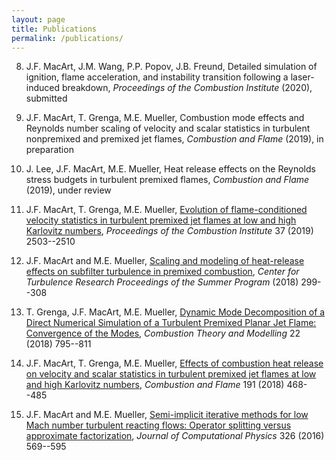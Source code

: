 ```yaml
---
layout: page
title: Publications
permalink: /publications/
---
```


8. J.F. MacArt, J.M. Wang, P.P. Popov, J.B. Freund, Detailed simulation of ignition, flame acceleration, and instability transition following a laser-induced breakdown, *Proceedings of the Combustion Institute* (2020), submitted

7. J.F. MacArt, T. Grenga, M.E. Mueller, Combustion mode effects and Reynolds number scaling of velocity and scalar statistics in turbulent nonpremixed and premixed jet flames, *Combustion and Flame* (2019), in preparation

6. J. Lee, J.F. MacArt, M.E. Mueller, Heat release effects on the Reynolds stress budgets in turbulent premixed flames, *Combustion and Flame* (2019), under review

5. J.F. MacArt, T. Grenga, M.E. Mueller, [Evolution of flame-conditioned velocity statistics in turbulent premixed jet flames at low and high Karlovitz numbers](https://doi.org/10.1016/j.proci.2018.08.030), *Proceedings of the Combustion Institute* 37 (2019) 2503--2510

4. J.F. MacArt and M.E. Mueller, [Scaling and modeling of heat-release effects on subfilter turbulence in premixed combustion](./_media/publications/02_MacArt_CTR18.pdf), *Center for Turbulence Research Proceedings of the Summer Program* (2018) 299--308

3. T. Grenga, J.F. MacArt, M.E. Mueller, [Dynamic Mode Decomposition of a Direct Numerical Simulation of a Turbulent Premixed Planar Jet Flame: Convergence of the Modes](https://doi.org/10.1080/13647830.2018.1457799), *Combustion Theory and Modelling* 22 (2018) 795--811


2. J.F. MacArt, T. Grenga, M.E. Mueller, [Effects of combustion heat release on velocity and scalar statistics in turbulent premixed jet flames at low and high Karlovitz numbers](https://doi.org/10.1016/j.combustflame.2018.01.022), *Combustion and Flame* 191 (2018) 468--485


1. J.F. MacArt and M.E. Mueller, [Semi-implicit iterative methods for low Mach number turbulent reacting flows: Operator splitting versus approximate factorization](http://dx.doi.org/10.1016/j.jcp.2016.09.016), *Journal of Computational Physics* 326 (2016) 569--595